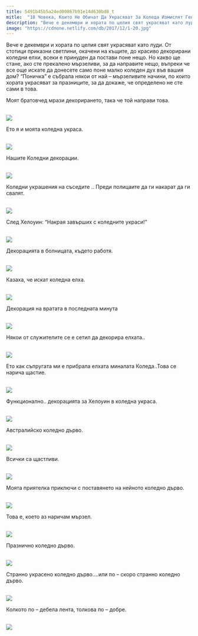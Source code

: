 ```yaml
---
title: 5491b45b5a24ed00867b91e14d630bd8_t
mitle:  "18 Човека, Които Не Обичат Да Украсяват За Коледа Измислят Гениални Идеи За Украси!"
description: "Вече е декември и хората по целия свят украсяват като луди. От стотици приказни светлини, окачени на къщите, до красиво декорирани коледни елхи, всеки е принуден да �"
image: "https://cdnone.netlify.com/db/2017/12/1-20.jpg"
---
```


 <p>Вече е декември и хората по целия свят украсяват като луди. От стотици приказни светлини, окачени на къщите, до красиво декорирани коледни елхи, всеки е принуден да постави поне нещо. Но какво ще стане, ако сте прекалено мързеливи, за да направите нещо, въпреки че все още искате да донесете само поне малко коледен дух във вашия дом? “Поничка” е събрала някои от най – мързеливите начини, по които хората украсяват за празниците, за да докаже, че определено не сте сами в това.</p>      <p>Моят братовчед мрази декорирането, така че той направи това.</p> <p> <br/><img src="https://cdnone.netlify.com/db/2017/12/1-20.jpg"/><br/></p> <p>Ето я и моята коледна украса.</p>      <p> <br/><img src="https://cdnone.netlify.com/db/2017/12/2-3.png"/></p> <p>Нашите Коледни декорации.</p> <p> <br/><img src="https://cdnone.netlify.com/db/2017/12/3-20.jpg"/><br/></p> <p>Коледни украшения на съседите .. Преди полицаите да ги накарат да ги свалят.</p>      <p> <br/><img src="https://cdnone.netlify.com/db/2017/12/4-20.jpg"/><br/></p> <p>След Хелоуин: “Накрая завърших с коледните украси!”</p> <p> <br/><img src="https://cdnone.netlify.com/db/2017/12/5-20.jpg"/><br/></p> <p>Декорацията в болницата, където работя.</p> <p> <br/><img src="https://cdnone.netlify.com/db/2017/12/6-21.jpg"/><br/></p> <p>Казаха, че искат коледна елха.</p>      <p> <br/><img src="https://cdnone.netlify.com/db/2017/12/7-20.jpg"/><br/></p> <p>Декорация на вратата в последната минута</p> <p> <br/><img src="https://cdnone.netlify.com/db/2017/12/8-21.jpg"/><br/></p> <p>Някои от служителите се е сетил да декорира елхата..</p>      <p> <br/><img src="https://cdnone.netlify.com/db/2017/12/9-21.jpg"/><br/></p> <p>Ето как съпругата ми е прибрала елхата миналата Коледа..Това се нарича щастие.</p> <p> <br/><img src="https://cdnone.netlify.com/db/2017/12/10-21.jpg"/><br/></p> <p>Функционално.. декорацията за Хелоуин в коледна украса.</p> <p> <br/><img src="https://cdnone.netlify.com/db/2017/12/11-20.jpg"/><br/></p> <p>Австралийско коледно дърво.</p> <p> <br/><img src="https://cdnone.netlify.com/db/2017/12/12-20.jpg"/><br/></p> <p>Всички са щастливи.</p> <p> <br/><img src="https://cdnone.netlify.com/db/2017/12/13-21.jpg"/><br/></p> <p>Моята приятелка приключи с поставянето на нейното коледно дърво.</p> <p> <br/><img src="https://cdnone.netlify.com/db/2017/12/14-20.jpg"/><br/></p> <p>Това е, което аз наричам мързел.</p> <p> <br/><img src="https://cdnone.netlify.com/db/2017/12/15-20.jpg"/><br/></p> <p>Празнично коледно дърво.</p> <p> <br/><img src="https://cdnone.netlify.com/db/2017/12/16-19.jpg"/><br/></p> <p>Странно украсено коледно дърво….или по – скоро странно коледно дърво.</p> <p> <br/><img src="https://cdnone.netlify.com/db/2017/12/17-21.jpg"/><br/></p> <p>Колкото по – дебела лента, толкова по – добре.</p> <p> <br/><img src="https://cdnone.netlify.com/db/2017/12/18-21.jpg"/><br/></p> <p> </p>       